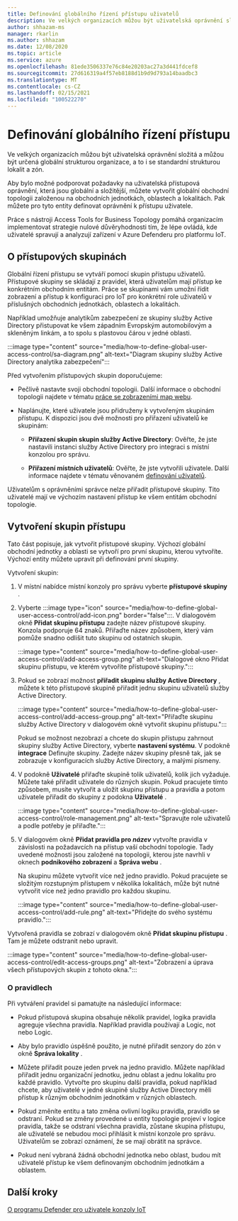 ```yaml
---
title: Definování globálního řízení přístupu uživatelů
description: Ve velkých organizacích můžou být uživatelská oprávnění složitá a můžou být určená globální strukturou organizace, a to i se standardní strukturou lokalit a zón.
author: shhazam-ms
manager: rkarlin
ms.author: shhazam
ms.date: 12/08/2020
ms.topic: article
ms.service: azure
ms.openlocfilehash: 81ede3506337e76c84e20203ac27a3d441fdcef8
ms.sourcegitcommit: 27d616319a4f57eb8188d1b9d9d793a14baadbc3
ms.translationtype: MT
ms.contentlocale: cs-CZ
ms.lasthandoff: 02/15/2021
ms.locfileid: "100522270"
---
```

# <a name="define-global-access-control"></a>Definování globálního řízení přístupu

Ve velkých organizacích můžou být uživatelská oprávnění složitá a můžou být určená globální strukturou organizace, a to i se standardní strukturou lokalit a zón.

Aby bylo možné podporovat požadavky na uživatelská přístupová oprávnění, která jsou globální a složitější, můžete vytvořit globální obchodní topologii založenou na obchodních jednotkách, oblastech a lokalitách. Pak můžete pro tyto entity definovat oprávnění k přístupu uživatele.

Práce s nástroji Access Tools for Business Topology pomáhá organizacím implementovat strategie nulové důvěryhodnosti tím, že lépe ovládá, kde uživatelé spravují a analyzují zařízení v Azure Defenderu pro platformu IoT.

## <a name="about-access-groups"></a>O přístupových skupinách

Globální řízení přístupu se vytváří pomocí skupin přístupu uživatelů. Přístupové skupiny se skládají z pravidel, která uživatelům mají přístup ke konkrétním obchodním entitám. Práce se skupinami vám umožní řídit zobrazení a přístup k konfiguraci pro IoT pro konkrétní role uživatelů v příslušných obchodních jednotkách, oblastech a lokalitách.

Například umožňuje analytikům zabezpečení ze skupiny služby Active Directory přistupovat ke všem západním Evropským automobilovým a skleněným linkám, a to spolu s plastovou čárou v jedné oblasti.

:::image type="content" source="media/how-to-define-global-user-access-control/sa-diagram.png" alt-text="Diagram skupiny služby Active Directory analytika zabezpečení":::

Před vytvořením přístupových skupin doporučujeme:

- Pečlivě nastavte svoji obchodní topologii. Další informace o obchodní topologii najdete v tématu [práce se zobrazeními map webu](how-to-gain-insight-into-global-regional-and-local-threats.md#work-with-site-map-views).

- Naplánujte, které uživatele jsou přidruženy k vytvořeným skupinám přístupu. K dispozici jsou dvě možnosti pro přiřazení uživatelů ke skupinám:

  - **Přiřazení skupin skupin služby Active Directory**: Ověřte, že jste nastavili instanci služby Active Directory pro integraci s místní konzolou pro správu.
  
  - **Přiřazení místních uživatelů**: Ověřte, že jste vytvořili uživatele. Další informace najdete v tématu věnovaném [definování uživatelů](how-to-create-and-manage-users.md#define-users).

Uživatelům s oprávněními správce nelze přiřadit přístupové skupiny. Tito uživatelé mají ve výchozím nastavení přístup ke všem entitám obchodní topologie.

## <a name="create-access-groups"></a>Vytvoření skupin přístupu

Tato část popisuje, jak vytvořit přístupové skupiny. Výchozí globální obchodní jednotky a oblasti se vytvoří pro první skupinu, kterou vytvoříte. Výchozí entity můžete upravit při definování první skupiny.

Vytvoření skupin:

1. V místní nabídce místní konzoly pro správu vyberte **přístupové skupiny** .

2. Vyberte :::image type="icon" source="media/how-to-define-global-user-access-control/add-icon.png" border="false":::. V dialogovém okně **Přidat skupinu přístupu** zadejte název přístupové skupiny. Konzola podporuje 64 znaků. Přiřaďte název způsobem, který vám pomůže snadno odlišit tuto skupinu od ostatních skupin.

   :::image type="content" source="media/how-to-define-global-user-access-control/add-access-group.png" alt-text="Dialogové okno Přidat skupinu přístupu, ve kterém vytvoříte přístupové skupiny.":::

3. Pokud se zobrazí možnost **přiřadit skupinu služby Active Directory** , můžete k této přístupové skupině přiřadit jednu skupinu uživatelů služby Active Directory.

   :::image type="content" source="media/how-to-define-global-user-access-control/add-access-group.png" alt-text="Přiřaďte skupinu služby Active Directory v dialogovém okně vytvořit skupinu přístupu.":::

   Pokud se možnost nezobrazí a chcete do skupin přístupu zahrnout skupiny služby Active Directory, vyberte **nastavení systému**. V podokně **integrace** Definujte skupiny. Zadejte název skupiny přesně tak, jak se zobrazuje v konfiguracích služby Active Directory, a malými písmeny.

5. V podokně **Uživatelé** přiřaďte skupině tolik uživatelů, kolik jich vyžaduje. Můžete také přiřadit uživatele do různých skupin. Pokud pracujete tímto způsobem, musíte vytvořit a uložit skupinu přístupu a pravidla a potom uživatele přiřadit do skupiny z podokna **Uživatelé** .

   :::image type="content" source="media/how-to-define-global-user-access-control/role-management.png" alt-text="Spravujte role uživatelů a podle potřeby je přiřaďte.":::

6. V dialogovém okně **Přidat pravidla pro *název*** vytvořte pravidla v závislosti na požadavcích na přístup vaší obchodní topologie. Tady uvedené možnosti jsou založené na topologii, kterou jste navrhli v oknech **podnikového zobrazení** a **Správa webu** . 

   Na skupinu můžete vytvořit více než jedno pravidlo. Pokud pracujete se složitým rozstupným přístupem v několika lokalitách, může být nutné vytvořit více než jedno pravidlo pro každou skupinu. 

   :::image type="content" source="media/how-to-define-global-user-access-control/add-rule.png" alt-text="Přidejte do svého systému pravidlo.":::

Vytvořená pravidla se zobrazí v dialogovém okně **Přidat skupinu přístupu** . Tam je můžete odstranit nebo upravit.

:::image type="content" source="media/how-to-define-global-user-access-control/edit-access-groups.png" alt-text="Zobrazení a úprava všech přístupových skupin z tohoto okna.":::

### <a name="about-rules"></a>O pravidlech

Při vytváření pravidel si pamatujte na následující informace:

- Pokud přístupová skupina obsahuje několik pravidel, logika pravidla agreguje všechna pravidla. Například pravidla používají a Logic, not nebo Logic.

- Aby bylo pravidlo úspěšně použito, je nutné přiřadit senzory do zón v okně **Správa lokality** .

- Můžete přiřadit pouze jeden prvek na jedno pravidlo. Můžete například přiřadit jednu organizační jednotku, jednu oblast a jednu lokalitu pro každé pravidlo. Vytvořte pro skupinu další pravidla, pokud například chcete, aby uživatelé v jedné skupině služby Active Directory měli přístup k různým obchodním jednotkám v různých oblastech.

- Pokud změníte entitu a tato změna ovlivní logiku pravidla, pravidlo se odstraní. Pokud se změny provedené u entity topologie projeví v logice pravidla, takže se odstraní všechna pravidla, zůstane skupina přístupu, ale uživatelé se nebudou moci přihlásit k místní konzole pro správu. Uživatelům se zobrazí oznámení, že se mají obrátit na správce.

- Pokud není vybraná žádná obchodní jednotka nebo oblast, budou mít uživatelé přístup ke všem definovaným obchodním jednotkám a oblastem.

## <a name="next-steps"></a>Další kroky

[O programu Defender pro uživatele konzoly IoT](how-to-create-and-manage-users.md)
